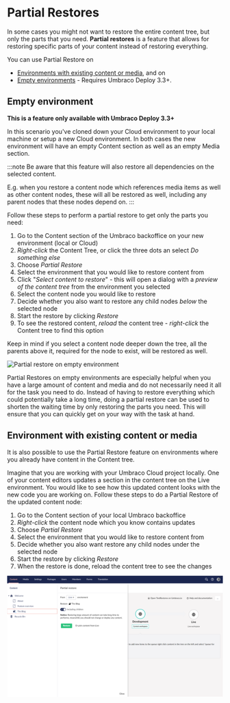 # Partial Restores

In some cases you might not want to restore the entire content tree, but only the parts that you need. **Partial restores** is a feature that allows for restoring specific parts of your content instead of restoring everything.

You can use Partial Restore on

- [Environments with existing content or media](#environment-with-existing-content-or-media), and on
- [Empty environments](#empty-environment) - Requires Umbraco Deploy 3.3+.

## Empty environment

**This is a feature only available with Umbraco Deploy 3.3+**

In this scenario you've cloned down your Cloud environment to your local machine or setup a new Cloud environment. In both cases the new environment will have an empty Content section as well as an empty Media section. 

:::note
Be aware that this feature will also restore all dependencies on the selected content.

E.g. when you restore a content node which references media items as well as other content nodes, these will all be restored as well, including any parent nodes that these nodes depend on.
:::

Follow these steps to perform a partial restore to get only the parts you need:

1. Go to the Content section of the Umbraco backoffice on your new environment (local or Cloud)
2. *Right-click* the Content Tree, or click the three dots an select *Do something else*
3. Choose *Partial Restore*
4. Select the environment that you would like to restore content from
5. Click "*Select content to restore*" - this will open a dialog with a *preview of the content tree* from the environment you selected
6. Select the content node you would like to restore
7. Decide whether you also want to restore any child nodes *below* the selected node
8. Start the restore by clicking *Restore*
9. To see the restored content, *reload* the content tree - *right-click* the Content tree to find this option

Keep in mind if you select a content node deeper down the tree, all the parents above it, required for the node to exist, will be restored as well.

![Partial restore on empty environment](images/partialRestore-onEmpty.gif)

Partial Restores on empty environments are especially helpful when you have a large amount of content and media and do not necessarily need it all for the task you need to do. Instead of having to restore everything which could potentially take a long time, doing a partial restore can be used to shorten the waiting time by only restoring the parts you need. This will ensure that you can quickly get on your way with the task at hand.

## Environment with existing content or media

It is also possible to use the Partial Restore feature on environments where you already have content in the Content tree.

Imagine that you are working with your Umbraco Cloud project locally. One of your content editors updates a section in the content tree on the Live environment. You would like to see how this updated content looks with the new code you are working on. Follow these steps to do a Partial Restore of the updated content node:

1. Go to the Content section of your local Umbraco backoffice
2. *Right-click* the content node which you know contains updates
3. Choose *Partial Restore*
4. Select the environment that you would like to restore content from
5. Decide whether you also want restore any child nodes under the selected node
6. Start the restore by clicking *Restore*
7. When the restore is done, reload the content tree to see the changes

![Partial restore](images/partialRestore-onEnvWithContent.png)
